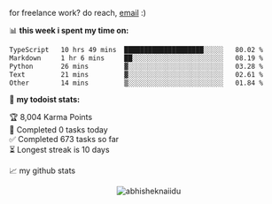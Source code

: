 for freelance work? do reach, [email](mailto:abhishknads.work@gmail.com) :)

📊 **this week i spent my time on:**
<!--START_SECTION:waka-->

```txt
TypeScript   10 hrs 49 mins  ████████████████████░░░░░   80.02 %
Markdown     1 hr 6 mins     ██░░░░░░░░░░░░░░░░░░░░░░░   08.19 %
Python       26 mins         ▓░░░░░░░░░░░░░░░░░░░░░░░░   03.28 %
Text         21 mins         ▓░░░░░░░░░░░░░░░░░░░░░░░░   02.61 %
Other        14 mins         ▒░░░░░░░░░░░░░░░░░░░░░░░░   01.84 %
```

<!--END_SECTION:waka-->

🚧 **my todoist stats:**
<!-- TODO-IST:START -->
🏆  8,004 Karma Points           
🌸  Completed 0 tasks today           
✅  Completed 673 tasks so far           
⏳  Longest streak is 10 days
<!-- TODO-IST:END -->


📈 my github stats

<p align="center"> <img src="https://github-readme-stats.vercel.app/api?username=abhisheknaiidu&show_icons=true&theme=gotham" alt="abhisheknaiidu" />




